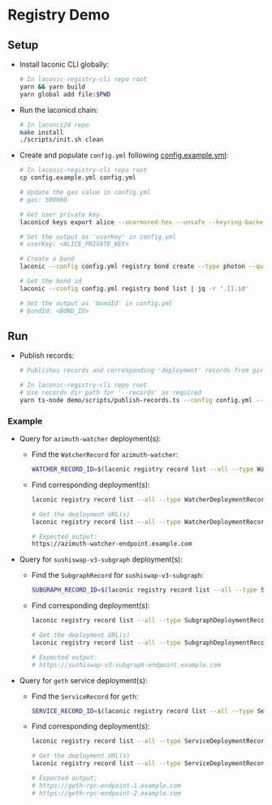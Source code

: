 # Registry Demo

## Setup

* Install laconic CLI globally:

  ```bash
  # In laconic-registry-cli repo root
  yarn && yarn build
  yarn global add file:$PWD
  ```

* Run the laconicd chain:

  ```bash
  # In laconci2d repo
  make install
  ./scripts/init.sh clean
  ```

* Create and populate `config.yml` following [config.example.yml](./config.example.yml):

  ```bash
  # In laconic-registry-cli repo root
  cp config.example.yml config.yml

  # Update the gas value in config.yml
  # gas: 500000

  # Get user private key
  laconicd keys export alice --unarmored-hex --unsafe --keyring-backend test --home ~/.laconicd

  # Set the output as 'userKey' in config.yml
  # userKey: <ALICE_PRIVATE_KEY>

  # Create a bond
  laconic --config config.yml registry bond create --type photon --quantity 100000000000

  # Get the bond id
  laconic --config config.yml registry bond list | jq -r '.[].id'

  # Set the output as 'bondId' in config.yml
  # bondId: <BOND_ID>
  ```

## Run

* Publish records:

  ```bash
  # Publishes records and corresponding 'deployment' records from given directory

  # In laconic-registry-cli repo root
  # Use records dir path for '--records' as required
  yarn ts-node demo/scripts/publish-records.ts --config config.yml --records <RECORDS_DIR>
  ```

### Example

* Query for `azimuth-watcher` deployment(s):

  * Find the `WatcherRecord` for `azimuth-watcher`:

    ```bash
    WATCHER_RECORD_ID=$(laconic registry record list --all --type WatcherRecord --name azimuth-watcher | jq -r '.[].id')
    ```

  * Find corresponding deployment(s):

    ```bash
    laconic registry record list --all --type WatcherDeploymentRecord watcher $WATCHER_RECORD_ID

    # Get the deployment URL(s)
    laconic registry record list --all --type WatcherDeploymentRecord watcher $WATCHER_RECORD_ID | jq -r '.[].attributes.url'

    # Expected output:
    https://azimuth-watcher-endpoint.example.com
    ```

* Query for `sushiswap-v3-subgraph` deployment(s):

  * Find the `SubgraphRecord` for `sushiswap-v3-subgraph`:

    ```bash
    SUBGRAPH_RECORD_ID=$(laconic registry record list --all --type SubgraphRecord --name sushiswap-v3-subgraph | jq -r '.[].id')
    ```

  * Find corresponding deployment(s):

    ```bash
    laconic registry record list --all --type SubgraphDeploymentRecord subgraph $SUBGRAPH_RECORD_ID

    # Get the deployment URL(s)
    laconic registry record list --all --type SubgraphDeploymentRecord subgraph $SUBGRAPH_RECORD_ID | jq -r '.[].attributes.url'

    # Expected output:
    # https://sushiswap-v3-subgraph-endpoint.example.com
    ```

* Query for `geth` service deployment(s):

  * Find the `ServiceRecord` for `geth`:

    ```bash
    SERVICE_RECORD_ID=$(laconic registry record list --all --type ServiceRecord --name geth | jq -r '.[].id')
    ```

  * Find corresponding deployment(s):

    ```bash
    laconic registry record list --all --type ServiceDeploymentRecord service $SERVICE_RECORD_ID

    # Get the deployment URL(s)
    laconic registry record list --all --type ServiceDeploymentRecord service $SERVICE_RECORD_ID | jq -r '.[].attributes.url'

    # Expected output:
    # https://geth-rpc-endpoint-1.example.com
    # https://geth-rpc-endpoint-2.example.com
    ```
